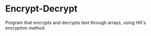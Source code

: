 # Encrypt-Decrypt
Program that encrypts and decrypts text through arrays, using Hill's encryption method.
